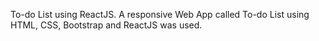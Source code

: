 To-do List using ReactJS.
A responsive Web App called To-do List using HTML, CSS, Bootstrap and ReactJS was used.
